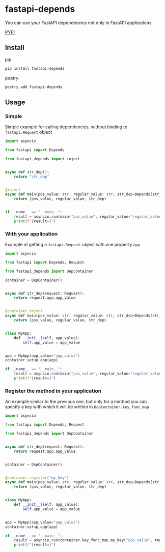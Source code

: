 # fastapi-depends

You can use your FastAPI dependencies not only in FastAPI applications

[PYPI](https://pypi.org/project/fastapi-depends/)

## Install

pip

```bash
pip install fastapi-depends
```

poetry

```bash
poetry add fastapi-depends
```

## Usage

### Simple

Simple example for calling dependencies, without binding to `fastapi.Request` object

```python
import asyncio

from fastapi import Depends

from fastapi_depends import inject


async def str_dep():
    return "str_dep"


@inject
async def main(pos_value: str, regular_value: str, str_dep=Depends(str_dep)):
    return (pos_value, regular_value, str_dep)


if __name__ == "__main__":
    result = asyncio.run(main("pos_value", regular_value="regular_value"))
    print(f"{result=}")

```

### With your application

Example of getting a `fastapi.Request` object with one property `app`

```python
import asyncio

from fastapi import Depends, Request

from fastapi_depends import DepContainer

container = DepContainer()


async def str_dep(request: Request):
    return request.app.app_value


@container.inject
async def main(pos_value: str, regular_value: str, str_dep=Depends(str_dep)):
    return (pos_value, regular_value, str_dep)


class MyApp:
    def __init__(self, app_value):
        self.app_value = app_value


app = MyApp(app_value="app_value")
container.setup_app(app)

if __name__ == "__main__":
    result = asyncio.run(main("pos_value", regular_value="regular_value"))
    print(f"{result=}")

```

### Register the method in your application

An example similar to the previous one, but only for a method you can specify a key with which it will be written in `DepContainer.key_func_map`

```python
import asyncio

from fastapi import Depends, Request

from fastapi_depends import DepContainer


async def str_dep(request: Request):
    return request.app.app_value


container = DepContainer()


@container.register("my_key")
async def main(pos_value: str, regular_value: str, str_dep=Depends(str_dep)):
    return (pos_value, regular_value, str_dep)


class MyApp:
    def __init__(self, app_value):
        self.app_value = app_value


app = MyApp(app_value="app_value")
container.setup_app(app)

if __name__ == "__main__":
    result = asyncio.run(container.key_func_map.my_key("pos_value", regular_value="regular_value"))
    print(f"{result=}")


```
